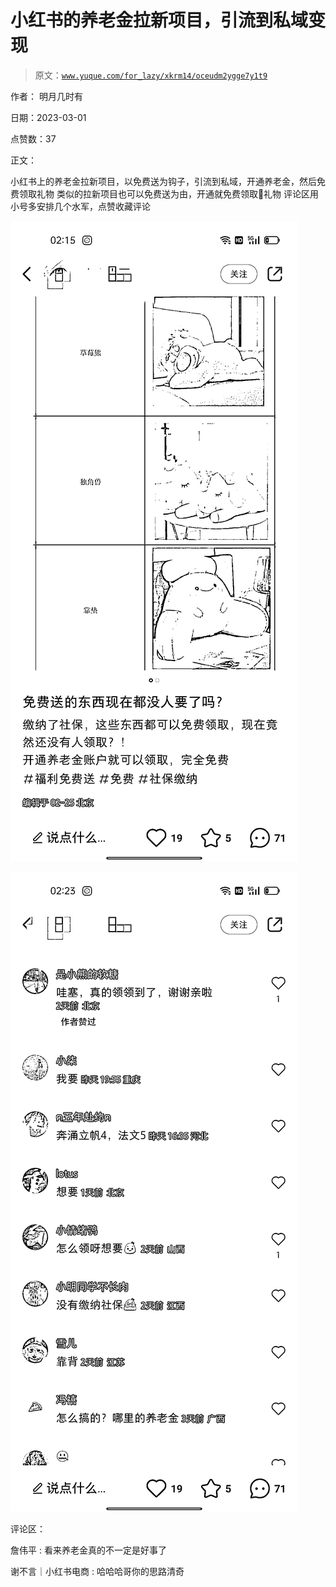 # 小红书的养老金拉新项目，引流到私域变现

> 原文：[`www.yuque.com/for_lazy/xkrm14/oceudm2ygge7y1t9`](https://www.yuque.com/for_lazy/xkrm14/oceudm2ygge7y1t9)

作者： 明月几时有 

日期：2023-03-01 

点赞数：37 

正文： 

小红书上的养老金拉新项目，以免费送为钩子，引流到私域，开通养老金，然后免费领取礼物 类似的拉新项目也可以免费送为由，开通就免费领取🎁礼物 评论区用小号多安排几个水军，点赞收藏评论 

![](img/138eff27641de660a92247354039e9c5.png) 

![](img/381c5f84eb66a538be56e5e5038e75a4.png) 

评论区： 

詹伟平 : 看来养老金真的不一定是好事了 

谢不言｜小红书电商 : 哈哈哈哥你的思路清奇 

